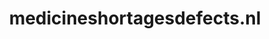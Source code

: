 ---
layout: post
title:  "medicineshortagesdefects.nl"
internal_url:  "/data/medicineshortagesdefects.nl.html"
categories: dutchgov
---